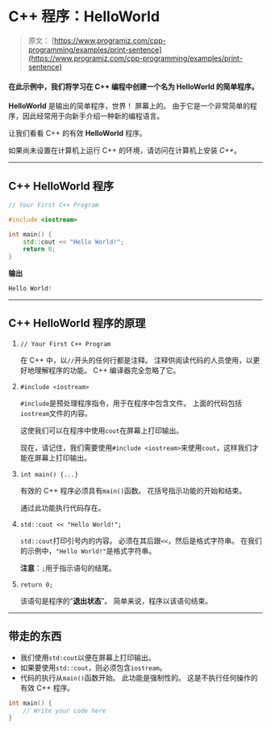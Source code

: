 # C++ 程序：HelloWorld

> 原文： [https://www.programiz.com/cpp-programming/examples/print-sentence](https://www.programiz.com/cpp-programming/examples/print-sentence)

#### 在此示例中，我们将学习在 C++ 编程中创建一个名为 HelloWorld 的简单程序。

**HelloWorld** 是输出的简单程序，世界！ 屏幕上的。 由于它是一个非常简单的程序，因此经常用于向新手介绍一种新的编程语言。

让我们看看 C++ 的有效 **HelloWorld** 程序。

如果尚未设置在计算机上运行 C++ 的环境，请访问在计算机上安装 *C++*。

* * *

## C++ **HelloWorld** 程序

```cpp
// Your First C++ Program

#include <iostream>

int main() {
    std::cout << "Hello World!";
    return 0;
} 
```

**输出**

```cpp
Hello World! 
```

* * *

## C++ **HelloWorld** 程序的原理

1.  `// Your First C++ Program`

    在 C++ 中，以`//`开头的任何行都是注释。 注释供阅读代码的人员使用，以更好地理解程序的功能。 C++ 编译器完全忽略了它。
2.  `#include <iostream>`

    `#include`是预处理程序指令，用于在程序中包含文件。 上面的代码包括`iostream`文件的内容。

    这使我们可以在程序中使用`cout`在屏幕上打印输出。

    现在，请记住，我们需要使用`#include <iostream>`来使用`cout`，这样我们才能在屏幕上打印输出。
3.  `int main() {...}`

    有效的 C++ 程序必须具有`main()`函数。 花括号指示功能的开始和结束。

    通过此功能执行代码存在。
4.  `std::cout << "Hello World!";`

    `std::cout`打印引号内的内容。 必须在其后跟`<<`，然后是格式字符串。 在我们的示例中，`"Hello World!"`是格式字符串。

    **注意**：`;`用于指示语句的结尾。
5.  `return 0;`

    该语句是程序的“**退出状态**”。 简单来说，程序以该语句结束。

* * *

## 带走的东西

*   我们使用`std:cout`以便在屏幕上打印输出。
*   如果要使用`std::cout`，则必须包含`iostream`。
*   代码的执行从`main()`函数开始。 此功能是强制性的。 这是不执行任何操作的有效 C++ 程序。

```cpp
int main() {
    // Write your code here
} 
```